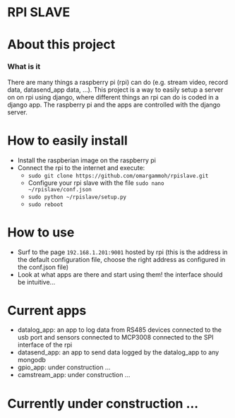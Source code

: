 # RPI SLAVE

# About this project #

### What is it ###
There are many things a raspberry pi (rpi) can do (e.g. stream video, record data, datasend_app data, ...).
This project is a way to easily setup a server on on rpi using django, where different things an rpi can do is coded in a django app. The raspberry pi and the apps are controlled with the django server.

# How to easily install #
* Install the raspberian image on the raspberry pi
* Connect the rpi to the internet and execute:
  * `sudo git clone https://github.com/omargammoh/rpislave.git`
  * Configure your rpi slave with the file `sudo nano ~/rpislave/conf.json`
  * `sudo python ~/rpislave/setup.py`
  * `sudo reboot`

# How to use #
* Surf to the page `192.168.1.201:9001` hosted by rpi (this is the address in the default configuration file, choose the right address as configured in the conf.json file)
* Look at what apps are there and start using them! the interface should be intuitive...

# Current apps #
  * datalog_app: an app to log data from RS485 devices connected to the usb port and sensors connected to MCP3008 connected to the SPI interface of the rpi 
  * datasend_app: an app to send data logged by the datalog_app to any mongodb
  * gpio_app: under construction ...
  * camstream_app: under construction ...



# Currently under construction ... #
